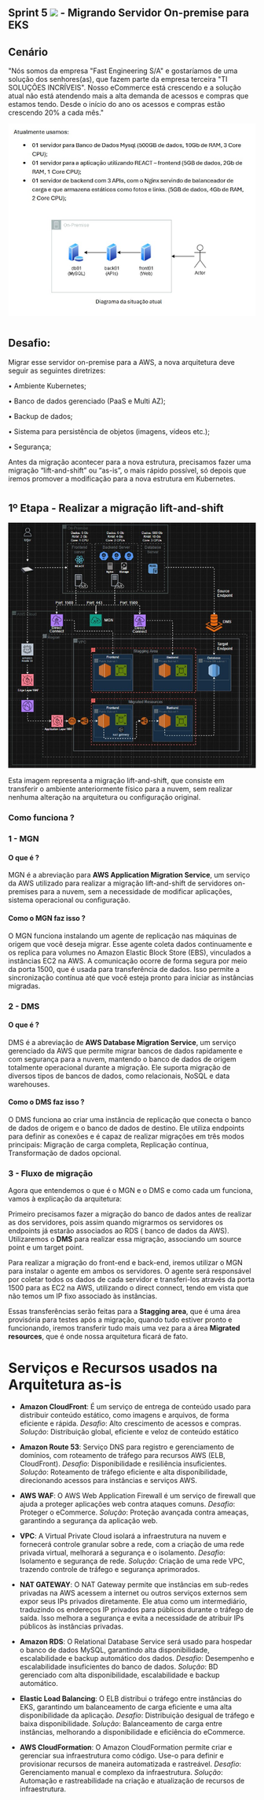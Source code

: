 ## Sprint 5 <img src="https://logospng.org/download/uol/logo-uol-icon-256.png" width="20"/> - Migrando Servidor On-premise para EKS

## Cenário 

"Nós somos da empresa "Fast Engineering S/A" e gostaríamos de uma solução dos senhores(as), que fazem parte da empresa terceira "TI SOLUÇÕES INCRÍVEIS". Nosso eCommerce está crescendo e a solução atual não está atendendo mais a alta demanda de acessos e compras que estamos tendo. Desde o início do ano os acessos e compras estão crescendo 20% a cada mês." 

![.](https://github.com/Rodrigolppz/Compass.Uol-Repo/blob/main/Sprint-5/On-premise.jpg)

#

## Desafio:

Migrar esse servidor on-premise para a AWS, a nova arquitetura deve seguir as seguintes diretrizes:

• Ambiente Kubernetes;
  
• Banco de dados gerenciado (PaaS e Multi AZ);

• Backup de dados;

• Sistema para persistência de objetos (imagens, vídeos etc.);

• Segurança;

Antes da migração acontecer para a nova estrutura, precisamos fazer uma
migração “lift-and-shift” ou “as-is”, o mais rápido possível, só depois que iremos
promover a modificação para a nova estrutura em Kubernetes.

#

## 1º Etapa - Realizar a migração lift-and-shift

![.](https://github.com/Rodrigolppz/Compass.Uol-Repo/blob/main/Sprint-5/Migra%C3%A7%C3%A3o.jpg)

Esta imagem representa a migração lift-and-shift, que consiste em transferir o ambiente anteriormente físico para a nuvem, sem realizar nenhuma alteração na arquitetura ou configuração original.

### Como funciona ? 

### 1 - MGN

#### O que é ?

MGN é a abreviação para <b>AWS Application Migration Service</b>, um serviço da AWS utilizado para realizar a migração lift-and-shift de servidores on-premises para a nuvem, sem a necessidade de modificar aplicações, sistema operacional ou configuração.

#### Como o MGN faz isso ? 

O MGN funciona instalando um agente de replicação nas máquinas de origem que você deseja migrar. Esse agente coleta dados continuamente e os replica para volumes no Amazon Elastic Block Store (EBS), vinculados a instâncias EC2 na AWS. A comunicação ocorre de forma segura por meio da porta 1500, que é usada para transferência de dados. Isso permite a sincronização contínua até que você esteja pronto para iniciar as instâncias migradas.


### 2 - DMS 

#### O que é ? 

DMS é a abreviação de <b>AWS Database Migration Service</b>, um serviço gerenciado da AWS que permite migrar bancos de dados rapidamente e com segurança para a nuvem, mantendo o banco de dados de origem totalmente operacional durante a migração. Ele suporta migração de diversos tipos de bancos de dados, como relacionais, NoSQL e data warehouses.

#### Como o DMS faz isso ? 

O DMS funciona ao criar uma instância de replicação que conecta o banco de dados de origem e o banco de dados de destino. Ele utiliza endpoints para definir as conexões e é capaz de realizar migrações em três modos principais: Migração de carga completa,  Replicação contínua, Transformação de dados opcional.

### 3 - Fluxo de migração

Agora que entendemos o que é o MGN e o DMS e como cada um funciona, vamos à explicação da arquitetura: 

Primeiro precisamos fazer a migração do banco de dados antes de realizar as dos servidores, pois assim quando migrarmos os servidores os endpoints já estarão associados ao RDS ( banco de dados da AWS).
Utilizaremos o <b>DMS</b> para realizar essa migração, associando um source point e um target point. 

Para realizar a migração do front-end e back-end, iremos utilizar o MGN para instalar o agente em ambos os servidores. O agente será responsável por coletar todos os dados de cada servidor e transferi-los através da porta 1500 para as EC2 na AWS, utilizando o direct connect, tendo em vista que não temos um IP fixo associado às instâncias. 

Essas transferências serão feitas para a <b>Stagging area</b>, que é uma área provisória para testes após a migração, quando tudo estiver pronto e funcionando, iremos  transferir tudo mais uma vez para a área <b>Migrated resources</b>, que é onde nossa arquitetura ficará de fato.

#

# Serviços e Recursos usados na Arquitetura as-is

- <b>Amazon CloudFront</b>: 
  É um serviço de entrega de conteúdo usado para distribuir conteúdo estático, como imagens e arquivos, de forma eficiente e rápida.
    *Desafio*: Alto crescimento de acessos e compras. 
    *Solução*: Distribuição global, eficiente e veloz de conteúdo estático
  
- <b>Amazon Route 53</b>:
  Serviço DNS para registro e gerenciamento de domínios, com roteamento de tráfego para recursos AWS (ELB, CloudFront).
    *Desafio*: Disponibilidade e resiliência insuficientes. 
    *Solução*: Roteamento de tráfego eficiente e alta disponibilidade, direcionando acessos para instâncias e serviços AWS.

 - <b>AWS WAF</b>:
  O AWS Web Application Firewall é um serviço de firewall que ajuda a proteger aplicações web contra ataques comuns.
    *Desafio*: Proteger o eCommerce.
    *Solução*: Proteção avançada contra ameaças, garantindo a segurança da aplicação web.

- <b>VPC</b>:
  A Virtual Private Cloud isolará a infraestrutura na nuvem e fornecerá controle granular sobre a rede, com a criação de uma rede privada virtual, melhorará a segurança e o isolamento.
    *Desafio*: Isolamento e segurança de rede.
    *Solução*: Criação de uma rede VPC, trazendo controle de tráfego e segurança aprimorados.

- <b>NAT GATEWAY</b>:
  O NAT Gateway permite que instâncias em sub-redes privadas na AWS acessem a internet ou outros serviços externos sem expor seus IPs privados diretamente. Ele atua como um intermediário, traduzindo os endereços IP privados para públicos durante o tráfego de saída. Isso melhora a segurança e evita a necessidade de atribuir IPs públicos às instâncias privadas.

- <b>Amazon RDS</b>:
  O Relational Database Service será usado para hospedar o banco de dados MySQL, garantindo alta disponibilidade, escalabilidade e backup automático dos dados.
    *Desafio*: Desempenho e escalabilidade insuficientes do banco de dados. 
    *Solução*: BD gerenciado com alta disponibilidade, escalabilidade e backup automático.

- <b>Elastic Load Balancing</b>:
  O ELB distribui o tráfego entre instâncias do EKS, garantindo um balanceamento de carga eficiente e uma alta disponibilidade da aplicação.
    *Desafio*: Distribuição desigual de tráfego e baixa disponibilidade.
    *Solução*: Balanceamento de carga entre instâncias, melhorando a disponibilidade e eficiência do eCommerce.

- <b>AWS CloudFormation</b>:
  O Amazon CloudFormation permite criar e gerenciar sua infraestrutura como código. Use-o para definir e provisionar recursos de maneira automatizada e rastreável.
    *Desafio*: Gerenciamento manual e complexo da infraestrutura.
    *Solução*: Automação e rastreabilidade na criação e atualização de recursos de infraestrutura.
